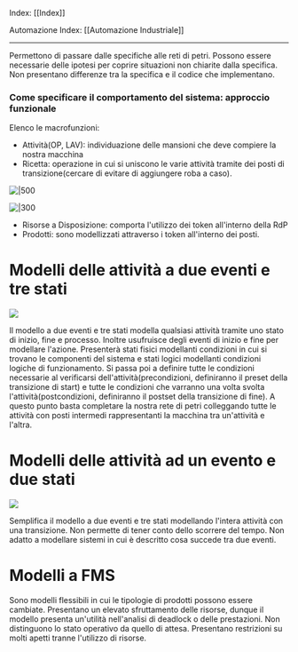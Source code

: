 Index: [[Index]]

Automazione Index: [[Automazione Industriale]]

---
Permettono di passare dalle specifiche alle reti di petri.
Possono essere necessarie delle ipotesi per coprire situazioni non chiarite dalla specifica. Non presentano differenze tra la specifica e il codice che implementano.
### Come specificare il comportamento del sistema: approccio funzionale
Elenco le macrofunzioni:
- Attività(OP, LAV): individuazione delle mansioni che deve compiere la nostra macchina 
- Ricetta: operazione in cui si uniscono le varie attività tramite dei posti di transizione(cercare di evitare di aggiungere roba a caso).

![|500](https://i.imgur.com/y3SSrJV.png)

![|300](https://i.imgur.com/vtIeDD0.png)


- Risorse a Disposizione: comporta l'utilizzo dei token all'interno della RdP 
- Prodotti: sono modellizzati attraverso i token all'interno dei posti. 

# Modelli delle attività a due eventi e tre stati

![](https://i.imgur.com/532XARe.png)

Il modello a due eventi e tre stati modella qualsiasi attività tramite uno stato di inizio, fine e processo. Inoltre usufruisce degli eventi di inizio e fine per modellare l'azione.
Presenterà stati fisici modellanti condizioni in cui si trovano le componenti del sistema e stati logici modellanti condizioni logiche di funzionamento.
Si passa poi a definire tutte le condizioni necessarie al verificarsi dell'attività(precondizioni, definiranno il preset della transizione di start) e tutte le condizioni che varranno una volta svolta l'attività(postcondizioni, definiranno il postset della transizione di fine).
A questo punto basta completare la nostra rete di petri colleggando tutte le attività con posti intermedi rappresentanti la macchina tra un'attività e l'altra.

# Modelli delle attività ad un evento e due stati

![](https://i.imgur.com/oTNiMJU.png)

Semplifica il modello a due eventi e tre stati modellando l'intera attività con una transizione. Non permette di tener conto dello scorrere del tempo. Non adatto a modellare sistemi in cui è descritto cosa succede tra due eventi.

# Modelli a FMS
Sono modelli flessibili in cui le tipologie di prodotti possono essere cambiate. Presentano un elevato sfruttamento delle risorse, dunque il modello presenta un'utilità nell'analisi di deadlock o delle prestazioni. Non distinguono lo stato operativo da quello di attesa.
Presentano restrizioni su molti apetti tranne l'utilizzo di risorse.

